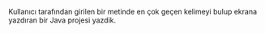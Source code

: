 Kullanıcı tarafından girilen bir metinde en çok geçen kelimeyi bulup ekrana yazdıran bir Java projesi yazdik.
